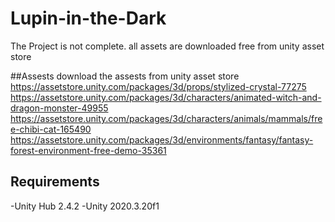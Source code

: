 # Lupin-in-the-Dark
The Project is not complete. all assets are downloaded free from unity asset store

##Assests
download the assests from unity asset store
https://assetstore.unity.com/packages/3d/props/stylized-crystal-77275
https://assetstore.unity.com/packages/3d/characters/animated-witch-and-dragon-monster-49955
https://assetstore.unity.com/packages/3d/characters/animals/mammals/free-chibi-cat-165490
https://assetstore.unity.com/packages/3d/environments/fantasy/fantasy-forest-environment-free-demo-35361

## Requirements
-Unity Hub 2.4.2
-Unity 2020.3.20f1
